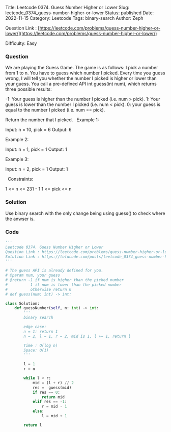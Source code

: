 Title: Leetcode 0374. Guess Number Higher or Lower
Slug: leetcode_0374_guess-number-higher-or-lower
Status: published
Date: 2022-11-15
Category: Leetcode
Tags: binary-search
Author: Zeph

Question Link : [https://leetcode.com/problems/guess-number-higher-or-lower/](https://leetcode.com/problems/guess-number-higher-or-lower/)

Difficulty: Easy

### Question
We are playing the Guess Game. The game is as follows:
I pick a number from 1 to n. You have to guess which number I picked.
Every time you guess wrong, I will tell you whether the number I picked is higher or lower than your guess.
You call a pre-defined API int guess(int num), which returns three possible results:

-1: Your guess is higher than the number I picked (i.e. num > pick).
1: Your guess is lower than the number I picked (i.e. num < pick).
0: your guess is equal to the number I picked (i.e. num == pick).

Return the number that I picked.
 
Example 1:

Input: n = 10, pick = 6
Output: 6

Example 2:

Input: n = 1, pick = 1
Output: 1

Example 3:

Input: n = 2, pick = 1
Output: 1

 
Constraints:

1 <= n <= 231 - 1
1 <= pick <= n

### Solution

Use binary search with the only change being using guess() to check where the anwser is.

### Code
```python
'''
Leetcode 0374. Guess Number Higher or Lower
Question Link : https://leetcode.com/problems/guess-number-higher-or-lower/
Solution Link : https://tofucode.com/posts/leetcode_0374_guess-number-higher-or-lower.html
'''

# The guess API is already defined for you.
# @param num, your guess
# @return -1 if num is higher than the picked number
#          1 if num is lower than the picked number
#          otherwise return 0
# def guess(num: int) -> int:

class Solution:
    def guessNumber(self, n: int) -> int:
        '''
        binary search

        edge case:
        n = 1: return 1
        n = 2, l = 1, r = 2, mid is 1, l += 1, return l

        Time : O(log n)
        Space: O(1)
        '''

        l = 1
        r = n

        while l < r:
            mid = (l + r) // 2
            res =  guess(mid)
            if res == 0:
                return mid
            elif res == -1:
                r = mid - 1
            else:
                l = mid + 1

        return l
```

